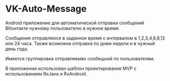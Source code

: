 # VK-Auto-Message

Android приложение для автоматической отправки сообщений ВКонтакте нужному пользователю в нужное время.

Сообщение отправляюся в заданное время с интервалом в 1,2,3,4,6,8,12 или 24 часа.
Также возможна отправка по дням недели и в нужный день года.

Имеется группировка отправляемвх сообещний по пользователям.

В приложении использован шаблон проектирования MVP с использованием RxJava и RxAndroid. 
